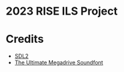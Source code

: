 # 2023 RISE ILS Project

# Credits

- [SDL2](https://www.libsdl.org/license.php)
- [The Ultimate Megadrive Soundfont](https://musical-artifacts.com/artifacts/24)
